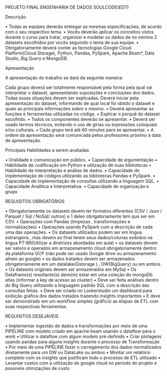 PROJETO FINAL ENGENHARIA DE DADOS SOULCODE(ED7)

Descrição

•	Todas as equipes deverão entregar as mesmas especificações, de acordo com o seu respectivo tema.
•	Vocês deverão aplicar os conceitos vistos durante o curso para tratar, organizar e modelar os dados de no mínimo 2 datasets escolhidos por vocês seguindo o tema de sua equipe.
•	Obrigatoriamente deverá conter as tecnologias Google Cloud Platform(Cloud Storage), Python, Pandas, PySpark, Apache Beam*, Data Studio, Big Query e MongoDB.



Apresentação

A apresentação do trabalho se dará da seguinte maneira:

Cada grupo deverá ser totalmente responsável pela forma pela qual vai interpretar o dataset, apresentando suposições e conclusões dos dados. Todas essas situações devem ser explicadas.
Deverá iniciar pela apresentação do dataset, informando de qual local foi obtido o dataset e quais as principais informações sobre o mesmo.
•	Deverá apresentar as funções e ferramentas utilizadas no código.
•	Explicar o porquê do dataset escolhido.
•	Todos os componentes deverão se apresentar.
•	Deverá ser usado termos técnicos, evitando o uso de gírias ou expressões coloquiais e/ou culturais.
•	Cada grupo terá até 60 minutos para se apresentar.
•	A ordem da apresentação será comunicada pelos professores próximo à data de apresentação.


Principais Habilidades a serem avaliadas

•	Oralidade e comunicação em público.
•	Capacidade de argumentação
•	Habilidade de codificação em Python e utilização de suas bibliotecas
•	Habilidade de interpretação e análise de dados.
•	Capacidade de implementação de códigos utilizando as bibliotecas Pandas e PySpark.
•	Capacidade de implementação de consultas utilizando a linguagem SQL.
•	Capacidade Analítica e Interpretativa.
•	Capacidade de organização e grupo


REQUISITOS OBRIGATÓRIOS

•	Obrigatoriamente os datasets devem ter formatos diferentes (CSV / Json / Parquet / Sql / NoSql/ outros) e 1 deles obrigatoriamente tem que ser em CSV.
•	Operações com Pandas (limpezas , transformações e normalizações) 
•	Operações usando PySpark com a descrição de cada uma das operações.
•	Os datasets utilizados podem ser em lingua estrangeira , mas devem ao final terem seus dados/colunas exibidos na lingua PT-BR(Utilizar a diretrizes abordadas em aula)
•	os datasets devem ser salvos e operados em armazenamento cloud obrigatoriamente dentro da plataforma GCP (não pode ser usado Google drive ou armazenamento alheio ao google)
•	os dados tratados devem ser armazenados obrigatoriamente em um datalake(Gstorage ) , DW(BigQuery) ou em ambos.
•	Os datasets originais devem ser armazenados em MySql
•	Os Dataframe(s) resultante(s) deve(m) estar em uma coleção do mongoDb atlas (informar a key de acesso ao cluster) 
•	Deve ser feita análises dentro do Big Query utilizando a linguagem padrão SQL com a descrição das consultas feitas.
•	Deve ser criado no Lookerstudio um dashboard para exibição gráfica dos dados tratados trazendo insights importantes
•	E deve ser demonstrado em um workflow simples (gráfico) as etapas de ETL com suas respectivas ferramentas.


REQUISITOS DESEJÁVEIS

•	Implementar ingestão de dados e transformações por meio de uma PIPELINE com modelo criado em apache beam usando o dataflow para o work
•	Utilizar o dataflow com algum modelo pré-definido
•	Criar plotagens usando pandas para alguns insights durante o processo de Transformação 
•	Por meio de uma PIPELINE fazer o carregamento dos dados normalizados diretamente para um DW ou DataLake ou ambos
•	Montar um relatório completo com os insights que justificam todo o processo de ETL utilizado
•	Levantar custos com a utilização do google cloud no período do projeto e possíveis otimizações de custo